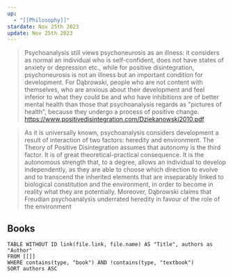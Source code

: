 ```yaml
---
up:
  - "[[Philosophy]]"
stardate: Nov 25th 2023
update: Nov 25th 2023
---
```

> Psychoanalysis still views
psychoneurosis as an illness: it considers as normal an individual who is self-confident, does
not have states of anxiety or depression etc., while for positive disintegration,
psychoneurosis is not an illness but an important condition for development. For Dąbrowski,
people who are not content with themselves, who are anxious about their development and
feel inferior to what they could be and who have inhibitions are of better mental health than
those that psychoanalysis regards as "pictures of health", because they undergo a process
of positive change. https://www.positivedisintegration.com/Dziekanowski2010.pdf

> As it is universally
known, psychoanalysis considers development a result of interaction of two factors: heredity
and environment. The Theory of Positive Disintegration assumes that autonomy is the third
factor. It is of great theoretical-practical consequence. It is the autonomous strength that, to
a degree, allows an individual to develop independently, as they are able to choose which
direction to evolve and to transcend the inherited elements that are inseparably linked to
biological constitution and the environment, in order to become in reality what they are
potentially. Moreover, Dąbrowski claims that Freudian psychoanalysis underrated heredity in
favour of the role of the environment



## Books
```dataview
TABLE WITHOUT ID link(file.link, file.name) AS "Title", authors as "Author"
FROM [[]]
WHERE contains(type, "book") AND !contains(type, "textbook")
SORT authors ASC
```

